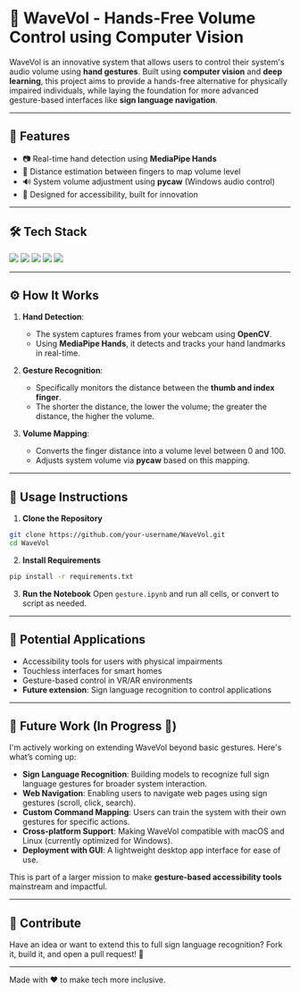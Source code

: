 # 🧠 WaveVol - Hands-Free Volume Control using Computer Vision

WaveVol is an innovative system that allows users to control their system's audio volume using **hand gestures**. Built using **computer vision** and **deep learning**, this project aims to provide a hands-free alternative for physically impaired individuals, while laying the foundation for more advanced gesture-based interfaces like **sign language navigation**.

---

## 📌 Features

- 📷 Real-time hand detection using **MediaPipe Hands**
- 🤖 Distance estimation between fingers to map volume level
- 🔊 System volume adjustment using **pycaw** (Windows audio control)
- 🧠 Designed for accessibility, built for innovation

---

## 🛠️ Tech Stack

<p align="left">
  <img src="https://img.shields.io/badge/Python-3776AB?style=for-the-badge&logo=python&logoColor=white" />
  <img src="https://img.shields.io/badge/OpenCV-27338e?style=for-the-badge&logo=opencv&logoColor=white" />
  <img src="https://img.shields.io/badge/MediaPipe-ff6f00?style=for-the-badge&logo=mediapipe&logoColor=white" />
  <img src="https://img.shields.io/badge/PyCaw-003B57?style=for-the-badge&logo=windows&logoColor=white" />
  <img src="https://img.shields.io/badge/Jupyter-FA0F00?style=for-the-badge&logo=jupyter&logoColor=white" />
</p>

---

## ⚙️ How It Works

1. **Hand Detection**:
   - The system captures frames from your webcam using **OpenCV**.
   - Using **MediaPipe Hands**, it detects and tracks your hand landmarks in real-time.

2. **Gesture Recognition**:
   - Specifically monitors the distance between the **thumb and index finger**.
   - The shorter the distance, the lower the volume; the greater the distance, the higher the volume.

3. **Volume Mapping**:
   - Converts the finger distance into a volume level between 0 and 100.
   - Adjusts system volume via **pycaw** based on this mapping.

---

## 🚀 Usage Instructions

1. **Clone the Repository**
```bash
git clone https://github.com/your-username/WaveVol.git
cd WaveVol
```

2. **Install Requirements**
```bash
pip install -r requirements.txt
```

3. **Run the Notebook**
Open `gesture.ipynb` and run all cells, or convert to script as needed.

---

## 🧩 Potential Applications

- Accessibility tools for users with physical impairments
- Touchless interfaces for smart homes
- Gesture-based control in VR/AR environments
- **Future extension**: Sign language recognition to control applications

---

## 🔭 Future Work (In Progress 🚧)

I'm actively working on extending WaveVol beyond basic gestures. Here's what’s coming up:

- **Sign Language Recognition**: Building models to recognize full sign language gestures for broader system interaction.
- **Web Navigation**: Enabling users to navigate web pages using sign gestures (scroll, click, search).
- **Custom Command Mapping**: Users can train the system with their own gestures for specific actions.
- **Cross-platform Support**: Making WaveVol compatible with macOS and Linux (currently optimized for Windows).
- **Deployment with GUI**: A lightweight desktop app interface for ease of use.

This is part of a larger mission to make **gesture-based accessibility tools** mainstream and impactful.

---

## 🙌 Contribute

Have an idea or want to extend this to full sign language recognition? Fork it, build it, and open a pull request! 🤝

---

Made with ❤️ to make tech more inclusive.

